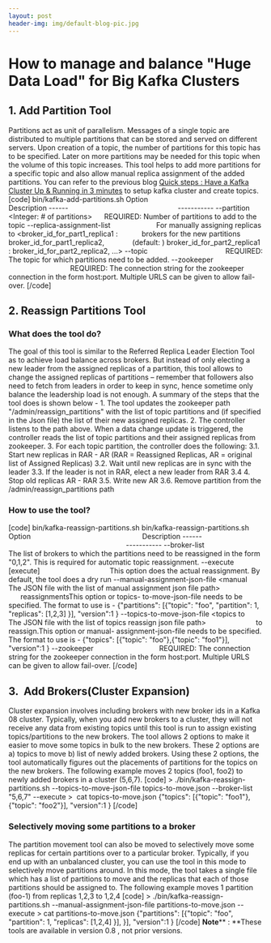 ```yaml
---
layout: post
header-img: img/default-blog-pic.jpg
---
```


# How to manage and balance "Huge Data Load" for Big Kafka Clusters

## 1\. Add Partition Tool

Partitions act as unit of parallelism. Messages of a single topic are distributed to multiple partitions that can be stored and served on different servers. Upon creation of a topic, the number of partitions for this topic has to be specified. Later on more partitions may be needed for this topic when the volume of this topic increases. This tool helps to add more partitions for a specific topic and also allow manual replica assignment of the added partitions. You can refer to the previous blog [Quick steps : Have a Kafka Cluster Up & Running in 3 minutes](/index.php/2014/12/03/quick-steps-have-a-kafka-cluster-up-running-in-3-minutes/) to setup kafka cluster and create topics. [code] bin/kafka-add-partitions.sh Option                                                    Description \------                                                       ----------- \--partition <Integer: # of partitions>      REQUIRED: Number of partitions to add to the topic \--replica-assignment-list                       For manually assigning replicas to <broker_id_for_part1_replica1 :            brokers for the new partitions broker_id_for_part1_replica2,              (default: ) broker_id_for_part2_replica1 : broker_id_for_part2_replica2, ...> \--topic <topic>                                      REQUIRED: The topic for which partitions need to be added. \--zookeeper <urls>                               REQUIRED: The connection string for the zookeeper connection in the form host:port. Multiple URLS can be given to allow fail-over. [/code] 

## 

## 2\. Reassign Partitions Tool

### What does the tool do?

The goal of this tool is similar to the Referred Replica Leader Election Tool as to achieve load balance across brokers. But instead of only electing a new leader from the assigned replicas of a partition, this tool allows to change the assigned replicas of partitions – remember that followers also need to fetch from leaders in order to keep in sync, hence sometime only balance the leadership load is not enough. A summary of the steps that the tool does is shown below - 1\. The tool updates the zookeeper path "/admin/reassign_partitions" with the list of topic partitions and (if specified in the Json file) the list of their new assigned replicas. 2\. The controller listens to the path above. When a data change update is triggered, the controller reads the list of topic partitions and their assigned replicas from zookeeper. 3\. For each topic partition, the controller does the following: 3.1. Start new replicas in RAR - AR (RAR = Reassigned Replicas, AR = original list of Assigned Replicas) 3.2. Wait until new replicas are in sync with the leader 3.3. If the leader is not in RAR, elect a new leader from RAR 3.4 4. Stop old replicas AR - RAR 3.5. Write new AR 3.6. Remove partition from the /admin/reassign_partitions path 

### How to use the tool?

[code] bin/kafka-reassign-partitions.sh bin/kafka-reassign-partitions.sh Option                                                        Description \------                                                           ----------- \--broker-list <brokerlist>                            The list of brokers to which the partitions need to be reassigned in the form "0,1,2". This is required for automatic topic reassignment. \--execute [execute]                                   This option does the actual reassignment. By default, the tool does a dry run \--manual-assignment-json-file <manual    The JSON file with the list of manual assignment json file path>                       reassignmentsThis option or topics- to-move-json-file needs to be specified. The format to use is - {"partitions": [{"topic": "foo", "partition": 1, "replicas": [1,2,3] }], "version":1 } \--topics-to-move-json-file <topics to        The JSON file with the list of topics reassign json file path>                         to reassign.This option or manual- assignment-json-file needs to be specified. The format to use is - {"topics": [{"topic": "foo"},{"topic": "foo1"}], "version":1 } \--zookeeper <urls>                                REQUIRED: The connection string for the zookeeper connection in the form host:port. Multiple URLS can be given to allow fail-over. [/code] 

## 3.  Add Brokers(Cluster Expansion)

Cluster expansion involves including brokers with new broker ids in a Kafka 08 cluster. Typically, when you add new brokers to a cluster, they will not receive any data from existing topics until this tool is run to assign existing topics/partitions to the new brokers. The tool allows 2 options to make it easier to move some topics in bulk to the new brokers. These 2 options are a) topics to move b) list of newly added brokers. Using these 2 options, the tool automatically figures out the placements of partitions for the topics on the new brokers. The following example moves 2 topics (foo1, foo2) to newly added brokers in a cluster (5,6,7). [code] > ./bin/kafka-reassign-partitions.sh --topics-to-move-json-file topics-to-move.json --broker-list "5,6,7" \--execute >  cat topics-to-move.json {"topics": [{"topic": "foo1"},{"topic": "foo2"}], "version":1 } [/code] 

### **Selectively moving some partitions to a broker**

The partition movement tool can also be moved to selectively move some replicas for certain partitions over to a particular broker. Typically, if you end up with an unbalanced cluster, you can use the tool in this mode to selectively move partitions around. In this mode, the tool takes a single file which has a list of partitions to move and the replicas that each of those partitions should be assigned to. The following example moves 1 partition (foo-1) from replicas 1,2,3 to 1,2,4 [code] > ./bin/kafka-reassign-partitions.sh --manual-assignment-json-file partitions-to-move.json --execute > cat partitions-to-move.json {"partitions": [{"topic": "foo", "partition": 1, "replicas": [1,2,4] }], }], "version":1 } [/code] **Note**** : **These tools are available in version 0.8 , not prior versions.